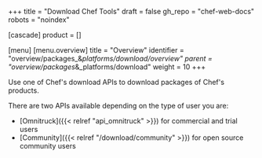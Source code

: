 +++
title = "Download Chef Tools"
draft = false
gh_repo = "chef-web-docs"
robots = "noindex"

[cascade]
  product = []

[menu]
  [menu.overview]
    title = "Overview"
    identifier = "overview/packages_&_platforms/download/overview"
    parent = "overview/packages_&_platforms/download"
    weight = 10
+++

Use one of Chef's download APIs to download packages of Chef's products.

There are two APIs available depending on the type of user you are:

- [Omnitruck]({{< relref "api_omnitruck" >}}) for commercial and trial users
- [Community]({{< relref "/download/community" >}}) for open source community users
